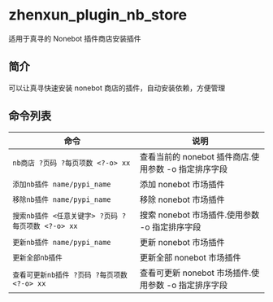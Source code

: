 # zhenxun_plugin_nb_store

适用于真寻的 Nonebot 插件商店安装插件

## 简介

可以让真寻快速安装 nonebot 商店的插件，自动安装依赖，方便管理

## 命令列表

| 命令                           | 说明                        |
| ------------------------------ | --------------------------- |
| `nb商店 ?页码 ?每页项数 <?-o> xx`   | 查看当前的 nonebot 插件商店.使用参数 -o 指定排序字段 |
| `添加nb插件 name/pypi_name` | 添加 nonebot 市场插件       |
| `移除nb插件 name/pypi_name` | 移除 nonebot 市场插件       |
| `搜索nb插件 <任意关键字> ?页码 ?每页项数 <?-o> xx`      | 搜索 nonebot 市场插件.使用参数 -o 指定排序字段       |
| `更新nb插件 name/pypi_name` | 更新 nonebot 市场插件       |
| `更新全部nb插件`               | 更新全部 nonebot 市场插件   |
| `查看可更新nb插件 ?页码 ?每页项数 <?-o> xx` | 查看可更新 nonebot 市场插件.使用参数 -o 指定排序字段 |
